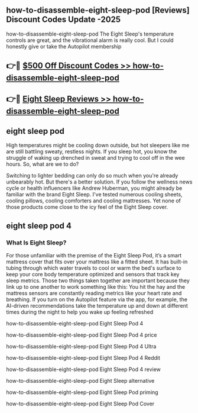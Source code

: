 ## how-to-disassemble-eight-sleep-pod [Reviews​] Discount Codes Update -2025

how-to-disassemble-eight-sleep-pod The Eight Sleep's temperature controls are great, and the vibrational alarm is really cool. But I could honestly give or take the Autopilot membership

## 👉🔴 [$500 Off Discount Codes >> how-to-disassemble-eight-sleep-pod](http://download.freeplayer.one?title=how-to-disassemble-eight-sleep-pod&ref=18-ES)

## 👉🔴 [Eight Sleep Reviews >> how-to-disassemble-eight-sleep-pod](http://download.freeplayer.one?title=how-to-disassemble-eight-sleep-pod&ref=18-ES)

## eight sleep pod

High temperatures might be cooling down outside, but hot sleepers like me are still battling sweaty, restless nights. If you sleep hot, you know the struggle of waking up drenched in sweat and trying to cool off in the wee hours. So, what are we to do?

Switching to lighter bedding can only do so much when you're already unbearably hot. But there's a better solution. If you follow the wellness news cycle or health influencers like Andrew Huberman, you might already be familiar with the brand Eight Sleep. I've tested numerous cooling sheets, cooling pillows, cooling comforters and cooling mattresses. Yet none of those products come close to the icy feel of the Eight Sleep cover.

## eight sleep pod 4

### What Is Eight Sleep?

For those unfamiliar with the premise of the Eight Sleep Pod, it’s a smart mattress cover that fits over your mattress like a fitted sheet. It has built-in tubing through which water travels to cool or warm the bed's surface to keep your core body temperature optimized and sensors that track key sleep metrics. Those two things taken together are important because they link up to one another to work something like this: You hit the hay and the mattress sensors are constantly reading metrics like your heart rate and breathing. If you turn on the Autopilot feature via the app, for example, the AI-driven recommendations take the temperature up and down at different times during the night to help you wake up feeling refreshed

how-to-disassemble-eight-sleep-pod Eight Sleep Pod 4

how-to-disassemble-eight-sleep-pod Eight Sleep Pod 4 price

how-to-disassemble-eight-sleep-pod Eight Sleep Pod 4 Ultra

how-to-disassemble-eight-sleep-pod Eight Sleep Pod 4 Reddit

how-to-disassemble-eight-sleep-pod Eight Sleep Pod 4 review

how-to-disassemble-eight-sleep-pod Eight Sleep alternative

how-to-disassemble-eight-sleep-pod Eight Sleep Pod priming

how-to-disassemble-eight-sleep-pod Eight Sleep Pod Cover